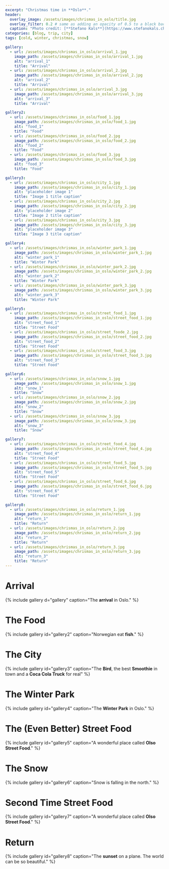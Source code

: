 ```yaml
---
excerpt: "Christmas time in **Oslo**."
header:
  overlay_image: /assets/images/chrismas_in_oslo/title.jpg
  overlay_filter: 0.2 # same as adding an opacity of 0.5 to a black background
  caption: "Photo credit: [**Stefano Kals**](https://www.stefanokals.ch)"
categories: [blog, trip, city]
tags: [cold, winter, christmas, snow]

gallery:
  - url: /assets/images/chrismas_in_oslo/arrival_1.jpg
    image_path: /assets/images/chrismas_in_oslo/arrival_1.jpg
    alt: "arrival_1"
    title: "Arrival"
  - url: /assets/images/chrismas_in_oslo/arrival_2.jpg
    image_path: /assets/images/chrismas_in_oslo/arrival_2.jpg
    alt: "arrival_2"
    title: "Arrival"
  - url: /assets/images/chrismas_in_oslo/arrival_3.jpg
    image_path: /assets/images/chrismas_in_oslo/arrival_3.jpg
    alt: "arrival_3"
    title: "Arrival"

gallery2:
  - url: /assets/images/chrismas_in_oslo/food_1.jpg
    image_path: /assets/images/chrismas_in_oslo/food_1.jpg
    alt: "food_1"
    title: "Food"
  - url: /assets/images/chrismas_in_oslo/food_2.jpg
    image_path: /assets/images/chrismas_in_oslo/food_2.jpg
    alt: "food_2"
    title: "Food"
  - url: /assets/images/chrismas_in_oslo/food_3.jpg
    image_path: /assets/images/chrismas_in_oslo/food_3.jpg
    alt: "food_3"
    title: "Food"

gallery3:
  - url: /assets/images/chrismas_in_oslo/city_1.jpg
    image_path: /assets/images/chrismas_in_oslo/city_1.jpg
    alt: "placeholder image 1"
    title: "Image 1 title caption"
  - url: /assets/images/chrismas_in_oslo/city_2.jpg
    image_path: /assets/images/chrismas_in_oslo/city_2.jpg
    alt: "placeholder image 2"
    title: "Image 2 title caption"
  - url: /assets/images/chrismas_in_oslo/city_3.jpg
    image_path: /assets/images/chrismas_in_oslo/city_3.jpg
    alt: "placeholder image 3"
    title: "Image 3 title caption"

gallery4:
  - url: /assets/images/chrismas_in_oslo/winter_park_1.jpg
    image_path: /assets/images/chrismas_in_oslo/winter_park_1.jpg
    alt: "winter_park_1"
    title: "Winter Park"
  - url: /assets/images/chrismas_in_oslo/winter_park_2.jpg
    image_path: /assets/images/chrismas_in_oslo/winter_park_2.jpg
    alt: "winter_park_2"
    title: "Winter Park"
  - url: /assets/images/chrismas_in_oslo/winter_park_3.jpg
    image_path: /assets/images/chrismas_in_oslo/winter_park_3.jpg
    alt: "winter_park_3"
    title: "Winter Park"

gallery5:
  - url: /assets/images/chrismas_in_oslo/street_food_1.jpg
    image_path: /assets/images/chrismas_in_oslo/street_food_1.jpg
    alt: "street_food_1"
    title: "Street Food"
  - url: /assets/images/chrismas_in_oslo/street_foode_2.jpg
    image_path: /assets/images/chrismas_in_oslo/street_food_2.jpg
    alt: "street_food_2"
    title: "Street Food"
  - url: /assets/images/chrismas_in_oslo/street_food_3.jpg
    image_path: /assets/images/chrismas_in_oslo/street_food_3.jpg
    alt: "street_food_3"
    title: "Street Food"

gallery6:
  - url: /assets/images/chrismas_in_oslo/snow_1.jpg
    image_path: /assets/images/chrismas_in_oslo/snow_1.jpg
    alt: "snow_1"
    title: "Snow"
  - url: /assets/images/chrismas_in_oslo/snow_2.jpg
    image_path: /assets/images/chrismas_in_oslo/snow_2.jpg
    alt: "snow_2"
    title: "Snow"
  - url: /assets/images/chrismas_in_oslo/snow_3.jpg
    image_path: /assets/images/chrismas_in_oslo/snow_3.jpg
    alt: "snow_3"
    title: "Snow"

gallery7:
  - url: /assets/images/chrismas_in_oslo/street_food_4.jpg
    image_path: /assets/images/chrismas_in_oslo/street_food_4.jpg
    alt: "street_food_4"
    title: "Street Food"
  - url: /assets/images/chrismas_in_oslo/street_food_5.jpg
    image_path: /assets/images/chrismas_in_oslo/street_food_5.jpg
    alt: "street_food_5"
    title: "Street Food"
  - url: /assets/images/chrismas_in_oslo/street_food_6.jpg
    image_path: /assets/images/chrismas_in_oslo/street_food_6.jpg
    alt: "street_food_6"
    title: "Street Food"

gallery8:
  - url: /assets/images/chrismas_in_oslo/return_1.jpg
    image_path: /assets/images/chrismas_in_oslo/return_1.jpg
    alt: "return_1"
    title: "Return"
  - url: /assets/images/chrismas_in_oslo/return_2.jpg
    image_path: /assets/images/chrismas_in_oslo/return_2.jpg
    alt: "return_2"
    title: "Return"
  - url: /assets/images/chrismas_in_oslo/return_3.jpg
    image_path: /assets/images/chrismas_in_oslo/return_3.jpg
    alt: "return_3"
    title: "Return"
---
```


# Arrival

{% include gallery d="gallery" caption="The **arrival** in Oslo." %}

# The Food

{% include gallery id="gallery2" caption="Norwegian eat **fish**." %}

# The City

{% include gallery id="gallery3" caption="The **Bird**, the best **Smoothie** in town and a **Coca Cola Truck** for real" %}

# The Winter Park

{% include gallery id="gallery4" caption="The **Winter Park** in Oslo." %}

# The (Even Better) Street Food

{% include gallery id="gallery5" caption="A wonderful place called **Olso Street Food**." %}

# The Snow

{% include gallery id="gallery6" caption="Snow is falling in the north." %}

# Second Time Street Food

{% include gallery id="gallery7" caption="A wonderful place called **Olso Street Food**." %}

# Return

{% include gallery id="gallery8" caption="The **sunset** on a plane. The world can be so beautiful." %}